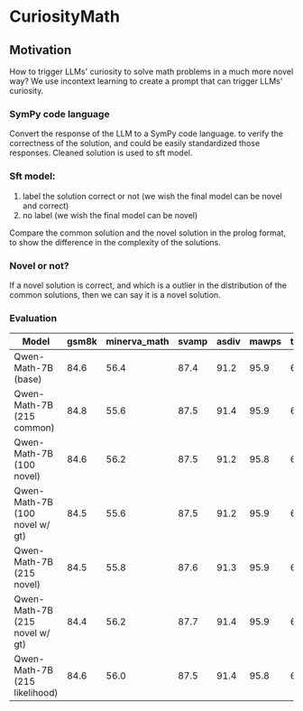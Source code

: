# CuriosityMath

## Motivation
How to trigger LLMs' curiosity to solve math problems in a much more novel way? We use incontext learning to create a prompt that can trigger LLMs' curiosity. 

### SymPy code language
Convert the response of the LLM to a SymPy code language. to verify the correctness of the solution, and could be easily standardized those responses.
Cleaned solution is used to sft model.

### Sft model:
1. label the solution correct or not (we wish the final model can be novel and correct)
2. no label (we wish the final model can be novel)

Compare the common solution and the novel solution in the prolog format, to show the difference in the complexity of the solutions.

### Novel or not?
If a novel solution is correct, and which is a outlier in the distribution of the common solutions, then we can say it is a novel solution.

### Evaluation

| Model                          | gsm8k | minerva_math | svamp | asdiv | mawps | tabmwp | mathqa | mmlu_stem | sat_math | avg  |
|--------------------------------|-------|--------------|-------|-------|-------|--------|--------|-----------|----------|------|
| Qwen-Math-7B (base)            | 84.6  | 56.4         | 87.4  | 91.2  | 95.9  | 65.9   | 36.4   | 69.0      | 93.8     | 75.6 |
| Qwen-Math-7B (215 common)      | 84.8  | 55.6         | 87.5  | 91.4  | 95.9  | 65.9   | 32.2   | 68.8      | 93.8     | 75.1 |
| Qwen-Math-7B (100 novel)       | 84.6  | 56.2         | 87.5  | 91.2  | 95.8  | 65.8   | 33.5   | 68.9      | 93.8     | 75.3 |
| Qwen-Math-7B (100 novel w/ gt) | 84.5  | 55.6         | 87.5  | 91.2  | 95.9  | 65.6   | 31.4   | 68.9      | 93.8     | 74.9 |
| Qwen-Math-7B (215 novel)       | 84.5  | 55.8         | 87.6  | 91.3  | 95.9  | 65.7   | 29.2   | 68.9      | 93.8     | 74.7 |
| Qwen-Math-7B (215 novel w/ gt) | 84.4  | 56.2         | 87.7  | 91.4  | 95.9  | 65.9   | 26.6   | 68.8      | 93.8     | 74.5 |
| Qwen-Math-7B (215 likelihood)  | 84.6  | 56.0         | 87.5  | 91.4  | 95.8  | 65.9   | 28.7   | 68.8      | 93.8     | 74.7 |